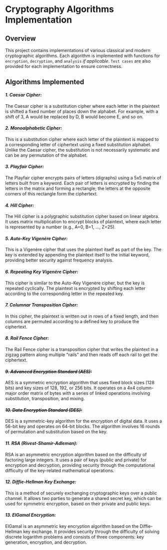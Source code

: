 # Cryptography Algorithms Implementation

## Overview

This project contains implementations of various classical and modern cryptographic algorithms. Each algorithm is implemented with functions for `encryption`, `decryption`, and `analysis` *if applicable*. `Test cases` are also provided for each implementation to ensure correctness.

## Algorithms Implemented

#### *1. **Caesar Cipher**:*

The Caesar cipher is a substitution cipher where each letter in the plaintext is shifted a fixed number of places down the alphabet. For example, with a shift of 3, A would be replaced by D, B would become E, and so on.

#### *2. **Monoalphabetic Cipher**:*

This is a substitution cipher where each letter of the plaintext is mapped to a corresponding letter of ciphertext using a fixed substitution alphabet. Unlike the Caesar cipher, the substitution is not necessarily systematic and can be any permutation of the alphabet.

#### *3. **Playfair Cipher**:*

The Playfair cipher encrypts pairs of letters (digraphs) using a 5x5 matrix of letters built from a keyword. Each pair of letters is encrypted by finding the letters in the matrix and forming a rectangle; the letters at the opposite corners of this rectangle form the ciphertext.

#### *4. **Hill Cipher**:*

The Hill cipher is a polygraphic substitution cipher based on linear algebra. It uses matrix multiplication to encrypt blocks of plaintext, where each letter is represented by a number (e.g., A=0, B=1, ..., Z=25).

#### *5. **Auto-Key Vigenère Cipher**:*

This is a Vigenère cipher that uses the plaintext itself as part of the key. The key is extended by appending the plaintext itself to the initial keyword, providing better security against frequency analysis.

#### *6. **Repeating Key Vigenère Cipher**:*

This cipher is similar to the Auto-Key Vigenère cipher, but the key is repeated cyclically. The plaintext is encrypted by shifting each letter according to the corresponding letter in the repeated key.

#### *7. **Columnar Transposition Cipher**:*

In this cipher, the plaintext is written out in rows of a fixed length, and then columns are permuted according to a defined key to produce the ciphertext.

#### *8. **Rail Fence Cipher**:*

The Rail Fence cipher is a transposition cipher that writes the plaintext in a zigzag pattern along multiple "rails" and then reads off each rail to get the ciphertext.

#### *~~9. **Advanced Encryption Standard (AES)**:~~*

AES is a symmetric encryption algorithm that uses fixed block sizes (128 bits) and key sizes of 128, 192, or 256 bits. It operates on a 4x4 column-major order matrix of bytes with a series of linked operations involving substitution, transposition, and mixing.

#### *~~10. **Data Encryption Standard (DES)**:~~*

DES is a symmetric-key algorithm for the encryption of digital data. It uses a 56-bit key and operates on 64-bit blocks. The algorithm involves 16 rounds of permutation and substitution based on the key.

#### *11. **RSA (Rivest-Shamir-Adleman)**:*

RSA is an asymmetric encryption algorithm based on the difficulty of factoring large integers. It uses a pair of keys (public and private) for encryption and decryption, providing security through the computational difficulty of the key-related mathematical operations.

#### *12. **Diffie-Hellman Key Exchange**:*

This is a method of securely exchanging cryptographic keys over a public channel. It allows two parties to generate a shared secret key, which can be used for symmetric encryption, based on their private and public keys.

#### *13. **ElGamal Encryption**:*

ElGamal is an asymmetric key encryption algorithm based on the Diffie-Hellman key exchange. It provides security through the difficulty of solving discrete logarithm problems and consists of three components: key generation, encryption, and decryption.
